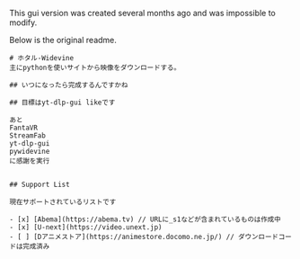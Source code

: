 This gui version was created several months ago and was impossible to modify.

Below is the original readme.

```
# ホタル-Widevine
主にpythonを使いサイトから映像をダウンロードする。

## いつになったら完成するんですかね

## 目標はyt-dlp-gui likeです

あと
FantaVR
StreamFab
yt-dlp-gui
pywidevine
に感謝を実行


## Support List

現在サポートされているリストです

- [x] [Abema](https://abema.tv) // URLに_s1などが含まれているものは作成中
- [x] [U-next](https://video.unext.jp)
- [ ] [Dアニメストア](https://animestore.docomo.ne.jp/) // ダウンロードコードは完成済み
```
